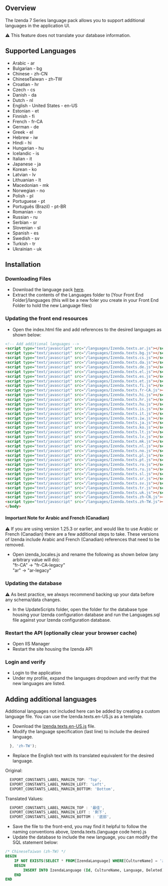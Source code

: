 ## Overview
The Izenda 7 Series language pack allows you to support additional languages in the application UI. 

 :warning: This feature does not translate your database information.

## Supported Languages
- Arabic - ar
- Bulgarian	- bg
- Chinese - zh-CN
- ChineseTaiwan - zh-TW
- Croatian - hr
- Czech - cs
- Danish - da
- Dutch - nl
- English - United States - en-US
- Estonian - et
- Finnish - fi
- French - fr-CA
- German - de
- Greek - el
- Hebrew - iw
- Hindi - hi
- Hungarian - hu
- Icelandic - is
- Italian - it
- Japanese - ja
- Korean - ko
- Latvian - lv
- Lithuanian - lt
- Macedonian - mk
- Norwegian - no
- Polish - pl
- Portuguese - pt
- Português (Brazil) - pt-BR
- Romanian - ro
- Russian - ru
- Serbian - sr
- Slovenian - sl
- Spanish - es
- Swedish - sv
- Turkish - tr
- Ukrainian - uk


## Installation

### Downloading Files
- Download the language pack <a href="https://github.com/Izenda7Series/LanguagePacks/archive/master.zip">here</a>.
- Extract the contents of the Languages folder to [Your Front End Folder]/languages (this will be a new foler you create in your Front End Folder to hold the new Language files)

### Updating the front end resources 
- Open the index.html file and add references to the desired languages as shown below:

```html
<!-- Add additional languages -->
<script type="text/javascript" src="/languages/Izenda.texts.ar.js"></script>
<script type="text/javascript" src="/languages/Izenda.texts.bg.js"></script>
<script type="text/javascript" src="/languages/Izenda.texts.cs.js"></script>
<script type="text/javascript" src="/languages/Izenda.texts.da.js"></script>
<script type="text/javascript" src="/languages/Izenda.texts.de.js"></script>
<script type="text/javascript" src="/languages/Izenda.texts.el.js"></script>
<script type="text/javascript" src="/languages/Izenda.texts.es.js"></script>
<script type="text/javascript" src="/languages/Izenda.texts.et.js"></script>
<script type="text/javascript" src="/languages/Izenda.texts.fi.js"></script>
<script type="text/javascript" src="/languages/Izenda.texts.fr-CA.js"></script>
<script type="text/javascript" src="/languages/Izenda.texts.hi.js"></script>
<script type="text/javascript" src="/languages/Izenda.texts.hr.js"></script>
<script type="text/javascript" src="/languages/Izenda.texts.hu.js"></script>
<script type="text/javascript" src="/languages/Izenda.texts.is.js"></script>
<script type="text/javascript" src="/languages/Izenda.texts.it.js"></script>
<script type="text/javascript" src="/languages/Izenda.texts.iw.js"></script>
<script type="text/javascript" src="/languages/Izenda.texts.ja.js"></script>
<script type="text/javascript" src="/languages/Izenda.texts.ko.js"></script>
<script type="text/javascript" src="/languages/Izenda.texts.lt.js"></script>
<script type="text/javascript" src="/languages/Izenda.texts.lv.js"></script>
<script type="text/javascript" src="/languages/Izenda.texts.mk.js"></script>
<script type="text/javascript" src="/languages/Izenda.texts.nl.js"></script>
<script type="text/javascript" src="/languages/Izenda.texts.no.js"></script>
<script type="text/javascript" src="/languages/Izenda.texts.pl.js"></script>
<script type="text/javascript" src="/languages/Izenda.texts.pt.js"></script>
<script type="text/javascript" src="/languages/Izenda.texts.ro.js"></script>
<script type="text/javascript" src="/languages/Izenda.texts.ru.js"></script>
<script type="text/javascript" src="/languages/Izenda.texts.sl.js"></script>
<script type="text/javascript" src="/languages/Izenda.texts.sr.js"></script>
<script type="text/javascript" src="/languages/Izenda.texts.sv.js"></script>
<script type="text/javascript" src="/languages/Izenda.texts.tr.js"></script>
<script type="text/javascript" src="/languages/Izenda.texts.uk.js"></script>
<script type="text/javascript" src="/languages/Izenda.texts.zh-CN.js"></script>
<script type="text/javascript" src="/languages/Izenda.texts.zh-TW.js"></script>
</body>
``` 
#### Important Note for Arabic and French (Canadian)
:warning: If you are using version 1.25.3 or earlier, and would like to use Arabic or French (Canadian) there are a few additional steps to take. These versions of Izenda include Arabic and French (Canadian) references that need to be removed.
- Open izenda_locales.js and rename the following as shown below (any arbitrary value will do): </br>
"fr-CA" -> "fr-CA-legacy" </br>
"ar" -> "ar-legacy" </br>

### Updating the database
:warning: As best practice, we always recommend backing up your data before any schema/data changes.

- In the UpdateScripts folder, open the folder for the database type housing your Izenda configuration database and run the Languages.sql file against your Izenda configuration database.

### Restart the API (optionally clear your browser cache)
- Open IIS Manager
- Restart the site housing the Izenda API

### Login and verify 
- Login to the application
- Under my profile, expand the languages dropdown and verify that the new languages are listed.

## Adding additional languages
Additional languages not included here can be added by creating a custom language file. You can use the Izenda.texts.en-US.js as a template.
- Download the <a href="https://github.com/Izenda7Series/LanguagePacks/blob/master/Templates/Izenda.texts.en-US.js">Izenda.texts.en-US.js</a> file.
- Modify the language specification (last line) to include the desired language.

```javascript
  }, 'zh-TW');
```
- Replace the English text with its translated equivalent for the desired language.

Original:
```javascript
  EXPORT_CONSTANTS_LABEL_MARGIN_TOP: 'Top',
  EXPORT_CONSTANTS_LABEL_MARGIN_LEFT: 'Left',
  EXPORT_CONSTANTS_LABEL_MARGIN_BOTTOM: 'Bottom',
```
Translated Values:
```javascript
  EXPORT_CONSTANTS_LABEL_MARGIN_TOP : '最佳',
  EXPORT_CONSTANTS_LABEL_MARGIN_LEFT : '剩下',
  EXPORT_CONSTANTS_LABEL_MARGIN_BOTTOM : '底部',
```

- Save the file to the front-end, you may find it helpful to follow the naming conventions above, Izenda.texts.{language code here}.js 
- Update the database to include the new language, you can modify the SQL statement below:

```sql
/* ChineseTaiwan (zh-TW) */
BEGIN
    IF NOT EXISTS(SELECT * FROM[IzendaLanguage] WHERE[CultureName] = 'zh-TW')
    BEGIN
        INSERT INTO IzendaLanguage (Id, CultureName, Language, Deleted) VALUES(NEWID(), 'zh-TW', 'ChineseTaiwan', 0);
    END
END
```
